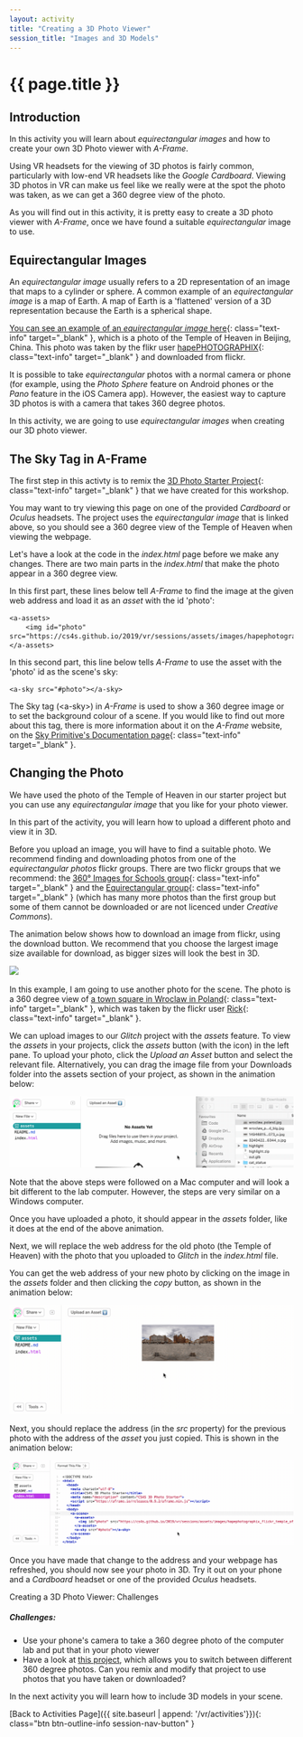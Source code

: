 ```yaml
---
layout: activity
title: "Creating a 3D Photo Viewer"
session_title: "Images and 3D Models"
---
```


# {{ page.title }}

## Introduction

In this activity you will learn about *equirectangular images* and how to create your own 3D Photo viewer with *A-Frame*.

Using VR headsets for the viewing of 3D photos is fairly common, particularly with low-end VR headsets like the *Google Cardboard*. 
Viewing 3D photos in VR can make us feel like we really were at the spot the photo was taken, as we can get a 360 degree view of the photo.

As you will find out in this activity, it is pretty easy to create a 3D photo viewer with *A-Frame*, once we have found a suitable *equirectangular* image to use.

## Equirectangular Images

An *equirectangular image* usually refers to a 2D representation of an image that maps to a cylinder or sphere. A common example of an *equirectangular image* is a map of Earth.
A map of Earth is a 'flattened' version of a 3D representation because the Earth is a spherical shape.

[You can see an example of an *equirectangular image* here](images/hapephotographix_flickr_temple_of_heaven.jpg){: class="text-info" target="_blank" }, which is a photo of the Temple of Heaven in Beijing, China.
This photo was taken by the flikr user [hapePHOTOGRAPHIX](https://www.flickr.com/photos/hapephotographix/){: class="text-info" target="_blank" } and downloaded from flickr.

It is possible to take *equirectangular* photos with a normal camera or phone (for example, using the *Photo Sphere* feature on Android phones or the *Pano* feature in the iOS Camera app).
However, the easiest way to capture 3D photos is with a camera that takes 360 degree photos.

In this activity, we are going to use *equirectangular images* when creating our 3D photo viewer.

## The Sky Tag in A-Frame

The first step in this activty is to remix the [3D Photo Starter Project](https://glitch.com/~cs4s-photo-starter){: class="text-info" target="_blank" } that we have created for this workshop.

You may want to try viewing this page on one of the provided *Cardboard* or *Oculus* headsets.
The project uses the *equirectangular image* that is linked above, so you should see a 360 degree view of the Temple of Heaven when viewing the webpage.

Let's have a look at the code in the *index.html* page before we make any changes.
There are two main parts in the *index.html* that make the photo appear in a 360 degree view.

In this first part, these lines below tell *A-Frame* to find the image at the given web address and load it as an *asset* with the id 'photo':

```
<a-assets>
    <img id="photo" src="https://cs4s.github.io/2019/vr/sessions/assets/images/hapephotographix_flickr_temple_of_heaven.jpg">
</a-assets>
```

In this second part, this line below tells *A-Frame* to use the asset with the 'photo' id as the scene's sky:

```
<a-sky src="#photo"></a-sky>
```

The Sky tag (&lt;a-sky&gt;) in *A-Frame* is used to show a 360 degree image or to set the background colour of a scene.
If you would like to find out more about this tag, there is more information about it on the *A-Frame* website, on the [Sky Primitive's Documentation page](https://aframe.io/docs/0.9.0/primitives/a-sky.html){: class="text-info" target="_blank" }.

## Changing the Photo

We have used the photo of the Temple of Heaven in our starter project but you can use any *equirectangular image* that you like for your photo viewer.

In this part of the activity, you will learn how to upload a different photo and view it in 3D.

Before you upload an image, you will have to find a suitable photo.
We recommend finding and downloading photos from one of the *equirectangular photos* flickr groups.
There are two flickr groups that we recommend: the [360° Images for Schools group](https://www.flickr.com/groups/360images4schools/){: class="text-info" target="_blank" } and the [Equirectangular group](https://www.flickr.com/groups/equirectangular/pool/with/31405306627/){: class="text-info" target="_blank" } (which has many more photos than the first group but some of them cannot be downloaded or are not licenced under *Creative Commons*).

The animation below shows how to download an image from flickr, using the download button.
We recommend that you choose the largest image size available for download, as bigger sizes will look the best in 3D.

<div class="row my-4">
    <div class="col-md-8 offset-md-2">
        <img src="images/photo_download.gif" class="img-fluid border border-info">
    </div>
</div>

In this example, I am going to use another photo for the scene.
The photo is a 360 degree view of [a town square in Wroclaw in Poland](https://www.flickr.com/photos/rueike/14946815001/in/photolist-oLNkmV-oMV6EM-oTzdfi-8LtGrQ-ov4ddt-oymNnE-oxuLFJ-owBRiv-oQUMGp){: class="text-info" target="_blank" }, which was taken by the flickr user [Rick](https://www.flickr.com/photos/rueike/){: class="text-info" target="_blank" }.

We can upload images to our *Glitch* project with the *assets* feature.
To view the *assets* in your projects, click the *assets* button (with the <i class="fas fa-archive"></i> icon) in the left pane.
To upload your photo, click the *Upload an Asset* button and select the relevant file.
Alternatively, you can drag the image file from your Downloads folder into the assets section of your project, as shown in the animation below:

<div class="row my-4">
    <div class="col-md-8 offset-md-2">
        <img src="images/photo_upload.gif" class="img-fluid border border-info">
    </div>
</div>

Note that the above steps were followed on a Mac computer and will look a bit different to the lab computer.
However, the steps are very similar on a Windows computer.

Once you have uploaded a photo, it should appear in the *assets* folder, like it does at the end of the above animation.

Next, we will replace the web address for the old photo (the Temple of Heaven) with the photo that you uploaded to *Glitch* in the *index.html* file.

You can get the web address of your new photo by clicking on the image in the *assets* folder and then clicking the *copy* button, as shown in the animation below:

<div class="row my-4">
    <div class="col-md-8 offset-md-2">
        <img src="images/photo_copy_url.gif" class="img-fluid border border-info">
    </div>
</div>

Next, you should replace the address (in the *src* property) for the previous photo with the address of the *asset* you just copied.
This is shown in the animation below:

<div class="row my-4">
    <div class="col-md-8 offset-md-2">
        <img src="images/photo_change_url.gif" class="img-fluid border border-info">
    </div>
</div>

Once you have made that change to the address and your webpage has refreshed, you should now see your photo in 3D.
Try it out on your phone and a *Cardboard* headset or one of the provided *Oculus* headsets.

<div class="card border-info my-4">
    <div class="card-header">Creating a 3D Photo Viewer: Challenges</div>
    <div class="card-body">
        <h5 class="card-title">Challenges:</h5>
        <ul>
            <li>Use your phone's camera to take a 360 degree photo of the computer lab and put that in your photo viewer</li>
            <li>Have a look at <a href="https://glitch.com/~aframe-gallery" class="text-info" target="blank">this project</a>, which allows you to switch between different 360 degree photos. Can you remix and modify that project to use photos that you have taken or downloaded?</li>
        </ul>
    </div>
</div>

In the next activity you will learn how to include 3D models in your scene.

[Back to Activities Page]({{ site.baseurl | append: '/vr/activities'}}){: class="btn btn-outline-info session-nav-button" }